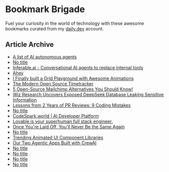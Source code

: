 # Bookmark Brigade
Fuel your curiosity in the world of technology with these awesome bookmarks curated from my [daily.dev](https://app.daily.dev/Anmol-Baranwal) account.

## Article Archive

<!-- DAILY-DEV-BOOKMARKS:START -->
- [A list of AI autonomous agents](https://app.daily.dev/posts/GObch1ABi?utm_source=rss&utm_medium=bookmarks&utm_campaign=iWZFqWGzJuZ3TMf4ZW9aZ)
- [No title](https://app.daily.dev/posts/nnU2w1rxH?utm_source=rss&utm_medium=bookmarks&utm_campaign=iWZFqWGzJuZ3TMf4ZW9aZ)
- [Inferable.ai - Conversational AI agents to replace internal tools](https://app.daily.dev/posts/IShGE8Qsh?utm_source=rss&utm_medium=bookmarks&utm_campaign=iWZFqWGzJuZ3TMf4ZW9aZ)
- [Ahey](https://app.daily.dev/posts/mUkxgMB3H?utm_source=rss&utm_medium=bookmarks&utm_campaign=iWZFqWGzJuZ3TMf4ZW9aZ)
- [I Finally built a Grid Playground with Awesome Animations](https://app.daily.dev/posts/E3ZoNRiYA?utm_source=rss&utm_medium=bookmarks&utm_campaign=iWZFqWGzJuZ3TMf4ZW9aZ)
- [The Modern Open Source Timetracker](https://app.daily.dev/posts/XVVbB8vAj?utm_source=rss&utm_medium=bookmarks&utm_campaign=iWZFqWGzJuZ3TMf4ZW9aZ)
- [5 Open-Source Mailchimp Alternatives You Should Know!](https://app.daily.dev/posts/lk7msHpCQ?utm_source=rss&utm_medium=bookmarks&utm_campaign=iWZFqWGzJuZ3TMf4ZW9aZ)
- [Wiz Research Uncovers Exposed DeepSeek Database Leaking Sensitive Information](https://app.daily.dev/posts/5ptaBx5vr?utm_source=rss&utm_medium=bookmarks&utm_campaign=iWZFqWGzJuZ3TMf4ZW9aZ)
- [Lessons from 2 Years of PR Reviews: 9 Coding Mistakes](https://app.daily.dev/posts/Ldu17bJbL?utm_source=rss&utm_medium=bookmarks&utm_campaign=iWZFqWGzJuZ3TMf4ZW9aZ)
- [No title](https://app.daily.dev/posts/9HYuw7SC4?utm_source=rss&utm_medium=bookmarks&utm_campaign=iWZFqWGzJuZ3TMf4ZW9aZ)
- [CodeSpark.world | AI Developer Platform](https://app.daily.dev/posts/O7f5Ae64H?utm_source=rss&utm_medium=bookmarks&utm_campaign=iWZFqWGzJuZ3TMf4ZW9aZ)
- [Lovable is your superhuman full stack engineer.](https://app.daily.dev/posts/tGDUnOcYn?utm_source=rss&utm_medium=bookmarks&utm_campaign=iWZFqWGzJuZ3TMf4ZW9aZ)
- [Once You&#39;re Laid Off, You&#39;ll Never Be the Same Again](https://app.daily.dev/posts/4anda22dA?utm_source=rss&utm_medium=bookmarks&utm_campaign=iWZFqWGzJuZ3TMf4ZW9aZ)
- [No title](https://app.daily.dev/posts/vE55AH3L6?utm_source=rss&utm_medium=bookmarks&utm_campaign=iWZFqWGzJuZ3TMf4ZW9aZ)
- [Trending Animated UI Component Libraries](https://app.daily.dev/posts/6H75BMn0g?utm_source=rss&utm_medium=bookmarks&utm_campaign=iWZFqWGzJuZ3TMf4ZW9aZ)
- [Our Two Agentic Apps Built with CrewAI](https://app.daily.dev/posts/nXtToNBoe?utm_source=rss&utm_medium=bookmarks&utm_campaign=iWZFqWGzJuZ3TMf4ZW9aZ)
- [No title](https://app.daily.dev/posts/PQ7H6WgS1?utm_source=rss&utm_medium=bookmarks&utm_campaign=iWZFqWGzJuZ3TMf4ZW9aZ)
- [No title](https://app.daily.dev/posts/x6nbWCYVc?utm_source=rss&utm_medium=bookmarks&utm_campaign=iWZFqWGzJuZ3TMf4ZW9aZ)
- [No title](https://app.daily.dev/posts/o22b8ayc8?utm_source=rss&utm_medium=bookmarks&utm_campaign=iWZFqWGzJuZ3TMf4ZW9aZ)
- [No title](https://app.daily.dev/posts/8j5ATGoRF?utm_source=rss&utm_medium=bookmarks&utm_campaign=iWZFqWGzJuZ3TMf4ZW9aZ)
<!-- DAILY-DEV-BOOKMARKS:END -->
